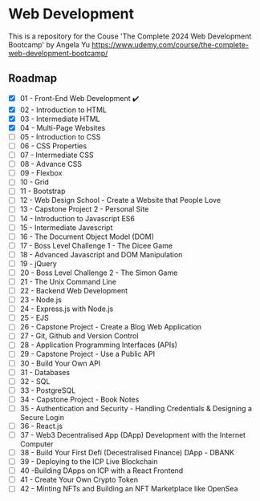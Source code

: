 
# Web Development
This is a repository for the Couse 'The Complete 2024 Web Development Bootcamp' by Angela Yu
https://www.udemy.com/course/the-complete-web-development-bootcamp/




## Roadmap

- [x] 01 - Front-End Web Development ✔️
- [x] 02 - Introduction to HTML
- [x] 03 - Intermediate HTML
- [x] 04 - Multi-Page Websites
- [ ] 05 - Introduction to CSS
- [ ] 06 - CSS Properties
- [ ] 07 - Intermediate CSS
- [ ] 08 - Advance CSS
- [ ] 09 - Flexbox
- [ ] 10 - Grid
- [ ] 11 - Bootstrap
- [ ] 12 - Web Design School - Create a Website that People Love
- [ ] 13 - Capstone Project 2 - Personal Site
- [ ] 14 - Introduction to Javascript ES6
- [ ] 15 - Intermediate Javescript
- [ ] 16 - The Document Object Model (DOM)
- [ ] 17 - Boss Level Challenge 1 - The Dicee Game 
- [ ] 18 - Advanced Javascript and DOM Manipulation
- [ ] 19 - jQuery
- [ ] 20 - Boss Level Challenge 2 - The Simon Game
- [ ] 21 - The Unix Command Line
- [ ] 22 - Backend Web Development
- [ ] 23 - Node.js
- [ ] 24 - Express.js with Node.js
- [ ] 25 - EJS
- [ ] 26 - Capstone Project - Create a Blog Web Application
- [ ] 27 - Git, Github and Version Control
- [ ] 28 - Application Programming Interfaces (APIs)
- [ ] 29 - Capstone Project - Use a Public API
- [ ] 30 - Build Your Own API
- [ ] 31 - Databases
- [ ] 32 - SQL
- [ ] 33 - PostgreSQL
- [ ] 34 - Capstone Project - Book Notes
- [ ] 35 - Authentication and Security - Handling Credentials & Designing a Secure Login
- [ ] 36 - React.js
- [ ] 37 - Web3 Decentralised App (DApp) Development with the Internet Computer
- [ ] 38 - Build Your First Defi (Decestralised Finance) DApp - DBANK
- [ ] 39 - Deploying to the ICP Live Blockchain
- [ ] 40 -Building DApps on ICP with a React Frontend
- [ ] 41 - Create Your Own Crypto Token
- [ ] 42 - Minting NFTs and Building an NFT Marketplace like OpenSea
